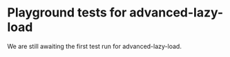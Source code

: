 # Playground tests for advanced-lazy-load
We are still awaiting the first test run for advanced-lazy-load.
